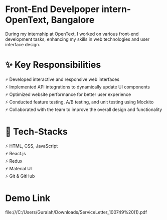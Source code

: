 # Front-End Develpoper intern-OpenText, Bangalore

During my internship at OpenText, I worked on various front-end development tasks, enhancing my skills in web technologies and user interface design.

# ✨ Key Responsibilities
⚡ Developed interactive and responsive web interfaces  
⚡ Implemented API integrations to dynamically update UI components  
⚡ Optimized website performance for better user experience  
⚡ Conducted feature testing, A/B testing, and unit testing using Mockito  
⚡ Collaborated with the team to improve the overall design and functionality  

# 🔧 Tech-Stacks
⚡ HTML, CSS, JavaScript  
⚡ React.js  
⚡ Redux  
⚡ Material UI  
⚡ Git & GitHub  

# Demo Link

file:///C:/Users/Guraiah/Downloads/ServiceLetter_100749%20(1).pdf
</br>

